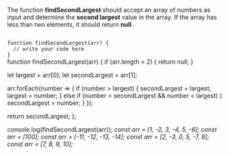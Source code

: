 The function **findSecondLargest** should accept an array
of numbers as input and determine the
**second largest** value in the array.
If the array has less than two elements,
it should return **null**.

<codeblock language="javascript" type="exercise" testMode="multipleInput">
<code>
function findSecondLargest(arr) {
  // write your code here
}
</code>

<solution>
function findSecondLargest(arr) {
  if (arr.length < 2) {
    return null;
  }

  let largest = arr[0];
  let secondLargest = arr[1];

  arr.forEach(number => {
    if (number > largest) {
      secondLargest = largest;
      largest = number;
    } else if (number > secondLargest && number < largest) {
      secondLargest = number;
    }
  });

  return secondLargest;
};
</solution>

<testcases>
<caller>
console.log(findSecondLargest(arr));
</caller>
<testcase>
<i>
const arr = [1, -2, 3, -4, 5, -6];
</i>
</testcase>
<testcase>
<i>
const arr = [100];
</i>
</testcase>
<testcase>
<i>
const arr = [-11, -12, -13, -14];
</i>
</testcase>
<testcase>
<i>
const arr = [2, -3, 0, 5, -7, 8];
</i>
</testcase>
<testcase>
<i>
const arr = [7, 8, 9, 10];
</i>
</testcase>
</testcases>
</codeblock>
